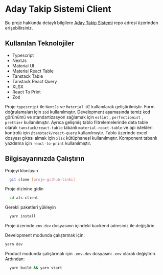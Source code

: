 # Aday Takip Sistemi Client

Bu proje hakkında detaylı bilgilere [Aday Takip Sistemi](https://github.com/Fatihkrty) repo adresi üzerinden erişebilirsiniz.

## Kullanılan Teknolojiler

- Typescript
- NextJs
- Material UI
- Material React Table
- Tanstack Table
- Tanstack React Query
- XLSX
- React To Print
- Zod

Proje `typescript` ile `NextJs` ve `Material UI` kullanılarak geliştirilmiştir. Form doğrulamaları için `zod` kullanılmıştır. Development aşamasında temiz kod görünümü ve standartizasyon sağlamak için `eslint` , `perfectionist` , `prettier` kullanılmıştır. Ayrıca gelişmiş tablo filtrelemelerinde data table olarak `tanstack/react-table` tabanlı `material-react-table` ve api istekleri kontrolü için `@tanstack/react-query` kullanılmıştır. Tablo üzerinde excel dosyası çıktısı almak için `xlsx` kütüphanesi kullanılmıştır. Komponent tabanlı yazdırma için `react-to-print` kullanılmıştır.

## Bilgisayarınızda Çalıştırın

Projeyi klonlayın

```bash
  git clone [proje-github-linki]
```

Proje dizinine gidin

```bash
  cd ats-client
```

Gerekli paketleri yükleyin

```bash
  yarn install
```

Proje üzerinde `env.dev` dosyasının içindeki backend adresiniz ile değiştirin.

Development modunda çalıştırmak için:

```bash
yarn dev
```

Product modunda çalıştırmak için `.env.dev` dosyasını `.env` olarak değiştirin. Ardından:

```bash
  yarn build && yarn start
```
